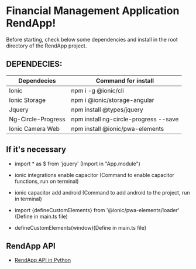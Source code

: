 # Financial Management Application RendApp! 

Before starting, check below some dependencies and install in the root directory of the RendApp project. 

## DEPENDECIES:
 
| Dependecies   | Command for install          |
|---------------|------------------------------|
| Ionic         | npm i -g @ionic/cli          |
| Ionic Storage | npm i @ionic/storage-angular |
| Jquery        | npm install @types/jquery    |
| Ng-Circle-Progress | npm install ng-circle-progress --save |
| Ionic Camera Web | npm install @ionic/pwa-elements | 

## If it's necessary

 - import * as $ from 'jquery' (Import in "App.module")

 - ionic integrations enable capacitor (Command to enable capacitor functions, run on terminal)

 - ionic capacitor add android (Command to add android to the project, run in terminal)

 - import {defineCustomElements} from '@ionic/pwa-elements/loader' (Define in main.ts file)

 - defineCustomElements(window)(Define in main.ts file)

## RendApp API

 - [RendApp API in Python](https://github.com/JonathanFerreira10/RendApp-API)


